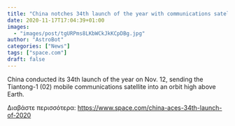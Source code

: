 ```yaml
---
title: "China notches 34th launch of the year with communications satellite"
date: 2020-11-17T17:04:39+01:00
images:
  - "images/post/tgURPms8LKbWCkJkKCpDBg.jpg"
author: "AstroBot"
categories: ["News"]
tags: ["space.com"]
draft: false
---
```


China conducted its 34th launch of the year on Nov. 12, sending the Tiantong-1 (02) mobile communications satellite into an orbit high above Earth. 

Διαβάστε περισσότερα: https://www.space.com/china-aces-34th-launch-of-2020
